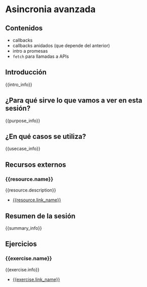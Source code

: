 # Asincronia avanzada

## Contenidos

- callbacks
- callbacks anidados (que depende del anterior)
- intro a promesas
- `fetch` para llamadas a APIs


## Introducción

{{intro_info}}


## ¿Para qué sirve lo que vamos a ver en esta sesión?

{{purpose_info}}


## ¿En qué casos se utiliza?

{{usecase_info}}


## Recursos externos

### {{resource.name}}

{{resource.description}}

- [{{resource.link_name}}]({{resource.url}})


## Resumen de la sesión

{{summary_info}}


## Ejercicios

### {{exercise.name}}

{{exercise.info}}

- [{{exercise.link_name}}]({{exercise.url}})
